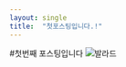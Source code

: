 ```yaml
---
layout: single
title:  "첫포스팅입니다.!"
---
```


#첫번째 포스팅입니다
![발라드](https://github.com/Heresystar0306/heresystar0306.github.io/assets/134393843/8f1923d7-0888-4dbc-b5bb-62a27236e23f)
